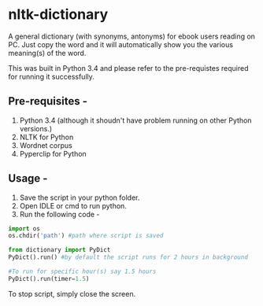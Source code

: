 nltk-dictionary
=============
A general dictionary (with synonyms, antonyms) for ebook users reading on PC. Just copy the word and it will automatically show you the various meaning(s) of the word. 

This was built in Python 3.4 and please refer to the pre-requistes required for running it successfully. 

Pre-requisites - 
-------
1. Python 3.4 (although it shoudn't have problem running on other Python versions.)
2. NLTK for Python 
3. Wordnet corpus
4. Pyperclip for Python

Usage - 
-------
1. Save the script in your python folder. 
2. Open IDLE or cmd to run python.
3. Run the following code - 

```python
import os
os.chdir('path') #path where script is saved

from dictionary import PyDict
PyDict().run() #by default the script runs for 2 hours in background

#To run for specific hour(s) say 1.5 hours
PyDict().run(timer=1.5)
```
To stop script, simply close the screen.
